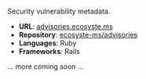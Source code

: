 ---
---

Security vulnerability metadata.

* **URL**: [advisories.ecosyste.ms](https://advisories.ecosyste.ms)
* **Repository**: [ecosyste-ms/advisories](https://github.com/ecosyste-ms/advisories)
* **Languages**: Ruby
* **Frameworks**: Rails

... more coming soon ...
